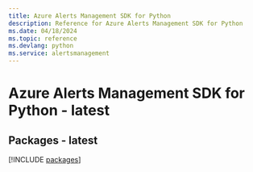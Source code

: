 ```yaml
---
title: Azure Alerts Management SDK for Python
description: Reference for Azure Alerts Management SDK for Python
ms.date: 04/18/2024
ms.topic: reference
ms.devlang: python
ms.service: alertsmanagement
---
```

# Azure Alerts Management SDK for Python - latest
## Packages - latest
[!INCLUDE [packages](alerts-management-index.md)]